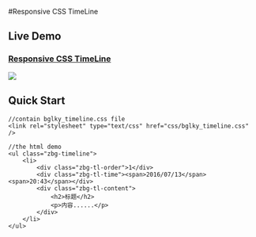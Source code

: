 #Responsive CSS TimeLine

## Live Demo
### [Responsive CSS TimeLine](http://bglky.me/TimeLine "Responsive CSS TimeLine")
![](http://7xwdhu.com1.z0.glb.clouddn.com/TimeLine_page.PNG)

## Quick Start
    //contain bglky_timeline.css file
    <link rel="stylesheet" type="text/css" href="css/bglky_timeline.css" />
    		
    //the html demo
	<ul class="zbg-timeline">
    	<li>
    		<div class="zbg-tl-order">1</div>
    		<div class="zbg-tl-time"><span>2016/07/13</span><span>20:43</span></div>
    		<div class="zbg-tl-content">
    			<h2>标题</h2>
    			<p>内容......</p>
    		</div>
    	</li>
    </ul>
